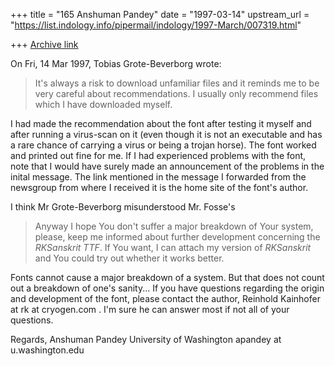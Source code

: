 +++
title = "165 Anshuman Pandey"
date = "1997-03-14"
upstream_url = "https://list.indology.info/pipermail/indology/1997-March/007319.html"

+++
[Archive link](https://list.indology.info/pipermail/indology/1997-March/007319.html)


On Fri, 14 Mar 1997, Tobias Grote-Beverborg wrote:

> It's always a risk to download unfamiliar files and it reminds me to be very
> careful about recommendations.
> I usually only recommend files which I have downloaded myself.

I had made the recommendation about the font after testing it myself and
after running a virus-scan on it (even though it is not an executable and
has a rare chance of carrying a virus or being a trojan horse). The
font worked and printed out fine for me. If I had experienced problems
with the font, note that I would have surely made an announcement of
the problems in the inital message. The link mentioned in the message I
forwarded from the newsgroup from where I received it is the home site of
the font's author.

I think Mr Grote-Beverborg misunderstood Mr. Fosse's

> Anyway I hope You don't suffer a major breakdown of Your system, please,
> keep me informed about further development concerning the *RKSanskrit TTF*.
> If You want, I can attach my version of *RKSanskrit* and You could try out
> whether it works better.

Fonts cannot cause a major breakdown of a system. But that does not count
out a breakdown of one's sanity... If you have questions regarding the
origin and development of the font, please contact the author, Reinhold
Kainhofer at rk at cryogen.com . I'm sure he can answer most if not all of
your questions.

Regards,
Anshuman Pandey
University of Washington
apandey at u.washington.edu









